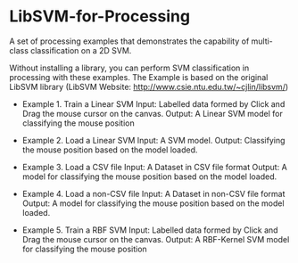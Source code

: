 # LibSVM-for-Processing
A set of processing examples that demonstrates the capability of multi-class classification on a 2D SVM.

Without installing a library, you can perform SVM classification in processing with these examples.
The Example is based on the original LibSVM library
(LibSVM Website: http://www.csie.ntu.edu.tw/~cjlin/libsvm/)

- Example 1. Train a Linear SVM
Input: Labelled data formed by Click and Drag the mouse cursor on the canvas.
Output: A Linear SVM model for classifying the mouse position

- Example 2. Load a Linear SVM
Input: A SVM model.
Output: Classifying the mouse position based on the model loaded.

- Example 3. Load a CSV file
Input: A Dataset in CSV file format
Output: A model for classifying the mouse position based on the model loaded.

- Example 4. Load a non-CSV file
Input: A Dataset in non-CSV file format
Output: A model for classifying the mouse position based on the model loaded.

- Example 5. Train a RBF SVM
Input: Labelled data formed by Click and Drag the mouse cursor on the canvas.
Output: A RBF-Kernel SVM model for classifying the mouse position

